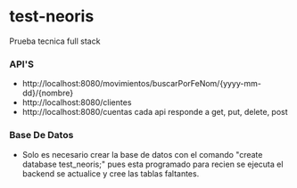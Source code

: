 # test-neoris
Prueba tecnica full stack 

### API'S
+ http://localhost:8080/movimientos/buscarPorFeNom/{yyyy-mm-dd}/{nombre}
+ http://localhost:8080/clientes
+ http://localhost:8080/cuentas
cada api responde a get, put, delete, post

### Base De Datos
+ Solo es necesario  crear la base de datos con el comando "create database test_neoris;" pues esta programado para recien se ejecuta el backend se actualice y cree las tablas faltantes.
